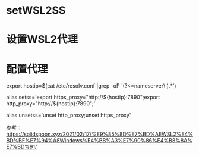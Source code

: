 # setWSL2SS
# 设置WSL2代理



# 配置代理
export hostip=$(cat /etc/resolv.conf |grep -oP '(?<=nameserver\ ).*')

alias setss='export https_proxy="http://${hostip}:7890";export http_proxy="http://${hostip}:7890";'

alias unsetss='unset http_proxy;unset https_proxy'


参考：https://solidspoon.xyz/2021/02/17/%E9%85%8D%E7%BD%AEWSL2%E4%BD%BF%E7%94%A8Windows%E4%BB%A3%E7%90%86%E4%B8%8A%E7%BD%91/